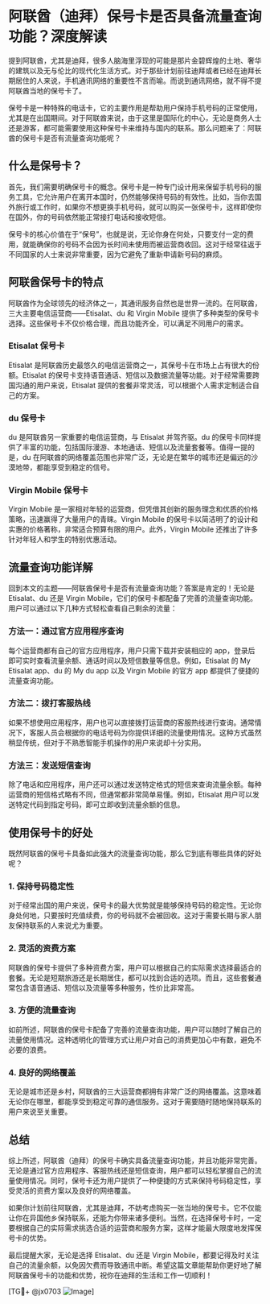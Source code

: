 # 阿联酋（迪拜）保号卡是否具备流量查询功能？深度解读

提到阿联酋，尤其是迪拜，很多人脑海里浮现的可能是那片金碧辉煌的土地、奢华的建筑以及无与伦比的现代化生活方式。对于那些计划前往迪拜或者已经在迪拜长期居住的人来说，手机通讯网络的重要性不言而喻。而说到通讯网络，就不得不提阿联酋当地的保号卡了。

保号卡是一种特殊的电话卡，它的主要作用是帮助用户保持手机号码的正常使用，尤其是在出国期间。对于阿联酋来说，由于这里是国际化的中心，无论是商务人士还是游客，都可能需要使用这种保号卡来维持与国内的联系。那么问题来了：阿联酋的保号卡是否有流量查询功能呢？

## 什么是保号卡？

首先，我们需要明确保号卡的概念。保号卡是一种专门设计用来保留手机号码的服务工具，它允许用户在离开本国时，仍然能够保持号码的有效性。比如，当你去国外旅行或工作时，如果你不想更换手机号码，就可以购买一张保号卡，这样即使你在国外，你的号码依然能正常接打电话和接收短信。

保号卡的核心价值在于“保号”，也就是说，无论你身在何处，只要支付一定的费用，就能确保你的号码不会因为长时间未使用而被运营商收回。这对于经常往返于不同国家的人士来说非常重要，因为它避免了重新申请新号码的麻烦。

## 阿联酋保号卡的特点

阿联酋作为全球领先的经济体之一，其通讯服务自然也是世界一流的。在阿联酋，三大主要电信运营商——Etisalat、du 和 Virgin Mobile 提供了多种类型的保号卡选择。这些保号卡不仅价格合理，而且功能齐全，可以满足不同用户的需求。

### Etisalat 保号卡

Etisalat 是阿联酋历史最悠久的电信运营商之一，其保号卡在市场上占有很大的份额。Etisalat 的保号卡支持语音通话、短信以及数据流量等功能。对于经常需要跨国沟通的用户来说，Etisalat 提供的套餐非常灵活，可以根据个人需求定制适合自己的方案。

### du 保号卡

du 是阿联酋另一家重要的电信运营商，与 Etisalat 并驾齐驱。du 的保号卡同样提供了丰富的功能，包括国际漫游、本地通话、短信以及流量套餐等。值得一提的是，du 在阿联酋的网络覆盖范围也非常广泛，无论是在繁华的城市还是偏远的沙漠地带，都能享受到稳定的信号。

### Virgin Mobile 保号卡

Virgin Mobile 是一家相对年轻的运营商，但凭借其创新的服务理念和优质的价格策略，迅速赢得了大量用户的青睐。Virgin Mobile 的保号卡以简洁明了的设计和实惠的价格著称，非常适合预算有限的用户。此外，Virgin Mobile 还推出了许多针对年轻人和学生的特别优惠活动。

## 流量查询功能详解

回到本文的主题——阿联酋保号卡是否有流量查询功能？答案是肯定的！无论是 Etisalat、du 还是 Virgin Mobile，它们的保号卡都配备了完善的流量查询功能。用户可以通过以下几种方式轻松查看自己剩余的流量：

### 方法一：通过官方应用程序查询

每个运营商都有自己的官方应用程序，用户只需下载并安装相应的 app，登录后即可实时查看流量余额、通话时间以及短信数量等信息。例如，Etisalat 的 My Etisalat app、du 的 My du app 以及 Virgin Mobile 的官方 app 都提供了便捷的流量查询功能。

### 方法二：拨打客服热线

如果不想使用应用程序，用户也可以直接拨打运营商的客服热线进行查询。通常情况下，客服人员会根据你的电话号码为你提供详细的流量使用情况。这种方式虽然稍显传统，但对于不熟悉智能手机操作的用户来说却十分实用。

### 方法三：发送短信查询

除了电话和应用程序，用户还可以通过发送特定格式的短信来查询流量余额。每种运营商的短信格式略有不同，但通常都非常简单易懂。例如，Etisalat 用户可以发送特定代码到指定号码，即可立即收到流量余额的信息。

## 使用保号卡的好处

既然阿联酋的保号卡具备如此强大的流量查询功能，那么它到底有哪些具体的好处呢？

### 1. 保持号码稳定性

对于经常出国的用户来说，保号卡的最大优势就是能够保持号码的稳定性。无论你身处何地，只要按时充值续费，你的号码就不会被回收。这对于需要长期与家人朋友保持联系的人来说尤为重要。

### 2. 灵活的资费方案

阿联酋的保号卡提供了多种资费方案，用户可以根据自己的实际需求选择最适合的套餐。无论是短期旅游还是长期居住，都可以找到合适的选项。而且，这些套餐通常包含语音通话、短信以及流量等多种服务，性价比非常高。

### 3. 方便的流量查询

如前所述，阿联酋的保号卡配备了完善的流量查询功能，用户可以随时了解自己的流量使用情况。这种透明化的管理方式让用户对自己的消费更加心中有数，避免不必要的浪费。

### 4. 良好的网络覆盖

无论是城市还是乡村，阿联酋的三大运营商都拥有非常广泛的网络覆盖。这意味着无论你在哪里，都能享受到稳定可靠的通信服务。这对于需要随时随地保持联系的用户来说至关重要。

## 总结

综上所述，阿联酋（迪拜）的保号卡确实具备流量查询功能，并且功能非常完善。无论是通过官方应用程序、客服热线还是短信查询，用户都可以轻松掌握自己的流量使用情况。同时，保号卡还为用户提供了一种便捷的方式来保持号码稳定性，享受灵活的资费方案以及良好的网络覆盖。

如果你计划前往阿联酋，尤其是迪拜，不妨考虑购买一张当地的保号卡。它不仅能让你在异国他乡保持联系，还能为你带来诸多便利。当然，在选择保号卡时，一定要根据自己的实际需求挑选合适的运营商和服务方案，这样才能最大限度地发挥保号卡的优势。

最后提醒大家，无论是选择 Etisalat、du 还是 Virgin Mobile，都要记得及时关注自己的流量余额，以免因欠费而导致通讯中断。希望这篇文章能帮助你更好地了解阿联酋保号卡的功能和优势，祝你在迪拜的生活和工作一切顺利！

[TG💪+ @jx0703 ![Image](https://github.com/user-attachments/assets/dbca1d08-cadb-493c-b0ec-ad6f7a83f270)]